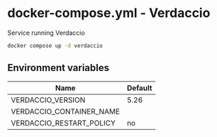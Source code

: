 # docker-compose.yml - Verdaccio

Service running Verdaccio

```bash
docker compose up -d verdaccio
```

## Environment variables

| **Name**                 | **Default** |
| ------------------------ | ----------- |
| VERDACCIO_VERSION        | 5.26        |
| VERDACCIO_CONTAINER_NAME |             |
| VERDACCIO_RESTART_POLICY | no          |
